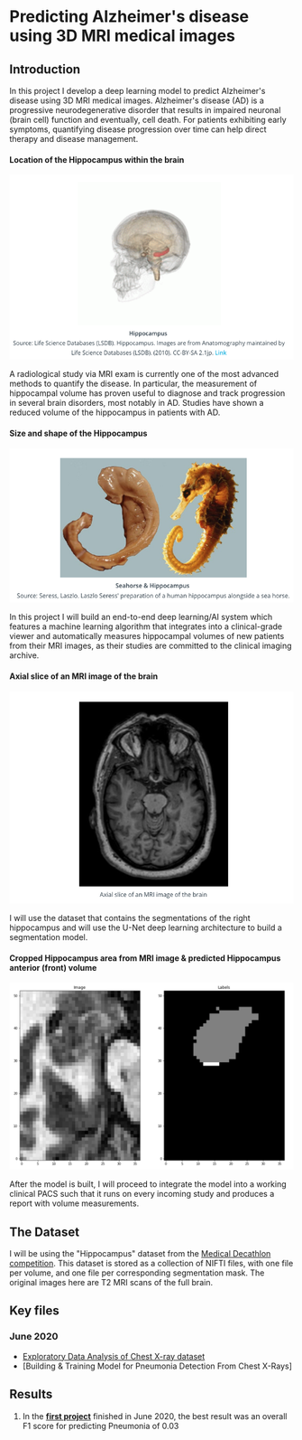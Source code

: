 # Predicting Alzheimer's disease using 3D MRI medical images

## Introduction 
In this project I develop a deep learning model to predict Alzheimer's disease using 3D MRI medical images. Alzheimer's disease (AD) is a progressive neurodegenerative disorder that results in impaired neuronal (brain cell) function and eventually, cell death. For patients exhibiting early symptoms, quantifying disease progression over time can help direct therapy and disease management. 

#### Location of the Hippocampus within the brain
![title](img/hippo_location.png)

A radiological study via MRI exam is currently one of the most advanced methods to quantify the disease. In particular, the measurement of hippocampal volume has proven useful to diagnose and track progression in several brain disorders, most notably in AD. Studies have shown a reduced volume of the hippocampus in patients with AD.

#### Size and shape of the Hippocampus
![title](img/hippo_shape.png)

In this project I will build an end-to-end deep learning/AI system which features a machine learning algorithm that integrates into a clinical-grade viewer and automatically measures hippocampal volumes of new patients from their MRI images, as their studies are committed to the clinical imaging archive.

#### Axial slice of an MRI image of the brain
![title](img/brain_mri.png)

I will use the dataset that contains the segmentations of the right hippocampus and will use the U-Net deep learning architecture to build a segmentation model.

#### Cropped Hippocampus area from MRI image & predicted Hippocampus anterior (front) volume 
![title](img/hippo_mri_ant.png)

After the model is built, I will proceed to integrate the model into a working clinical PACS such that it runs on every incoming study and produces a report with volume measurements.

## The Dataset

I will be using the "Hippocampus" dataset from the [Medical Decathlon competition](http://medicaldecathlon.com). This dataset is stored as a collection of NIFTI files, with one file per volume, and one file per corresponding segmentation mask. The original images here are T2 MRI scans of the full brain. 

## Key files

### June 2020

- [Exploratory Data Analysis of Chest X-ray dataset](https://github.com/pranath/pneumonia_detection/blob/master/EDA.ipynb)
- [Building & Training Model for Pneumonia Detection From Chest X-Rays]

## Results

1. In the __[first project](https://github.com/pranath/pneumonia_detection/blob/master/Build%20and%20train%20model.ipynb)__ finished in June 2020, the best result was an overall F1 score for predicting Pneumonia of 0.03
